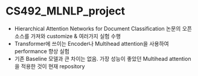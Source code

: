 # CS492_MLNLP_project
* Hierarchical Attention Networks for Document Classification 논문의 오픈소스를 가져와 customize & 여러가지 실험 수행
* Transformer에 쓰이는 Encoder나 Multihead attention을 사용하여 performance 향상 실험
* 기존 Baseline 모델과 큰 차이는 없음. 가장 성능이 좋았던 Multihead attention을 적용한 것이 현재 repository
